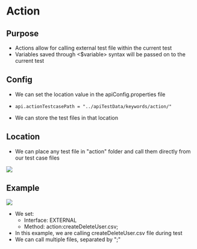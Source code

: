 # Action

## Purpose

* Actions allow for calling external test file within the current test
* Variables saved through &lt;$variable&gt; syntax will be passed on to the current test

## Config

* We can set the location value in the apiConfig.properties file 
* ```text
  api.actionTestcasePath = "../apiTestData/keywords/action/" 
  ```
* We can store the test files in that location

## Location

* We can place any test file in "action" folder and call them directly from our test case files

![](../../.gitbook/assets/image%20%284%29.png)

## Example

![](../../.gitbook/assets/image%20%2858%29.png)

* We set:
  * Interface: EXTERNAL
  * Method: action:createDeleteUser.csv; 
* In this example, we are calling createDeleteUser.csv file during test
* We can call multiple files, separated by ";"





